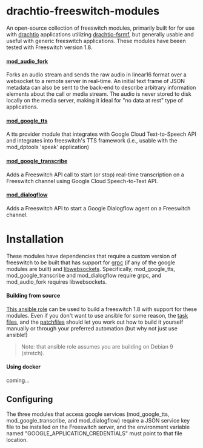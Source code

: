 # drachtio-freeswitch-modules
An open-source collection of freeswitch modules, primarily built for for use with [drachtio](https://drachtio.org) applications utilizing [drachtio-fsrmf](https://www.npmjs.com/package/drachtio-fsmrf), but generally usable and useful with generic freeswitch applications.  These modules have beeen tested with Freeswitch version 1.8.

#### [mod_audio_fork](modules/mod_audio_fork/README.md)
Forks an audio stream and sends the raw audio in linear16 format over a websocket to a remote server in real-time. An initial text frame of JSON metadata can also be sent to the back-end to describe arbitrary information elements about the call or media stream.  The audio is never stored to disk locally on the media server, making it ideal for "no data at rest" type of applications.

#### [mod_google_tts](modules/mod_google_tts/README.md)
A tts provider module that integrates with Google Cloud Text-to-Speech API and integrates into freeswitch's TTS framework (i.e., usable with the mod_dptools 'speak' application)

#### [mod_google_transcribe](modules/mod_google_transcribe/README.md)
Adds a Freeswitch API call to start (or stop) real-time transcription on a Freeswitch channel using Google Cloud Speech-to-Text API.

#### [mod_dialogflow](modules/mod_dialogflow/README.md)
Adds a Freeswitch API to start a Google Dialogflow agent on a Freeswitch channel.

# Installation

These modules have dependencies that require a custom version of freeswitch to be built that has support for [grpc](https://github.com/grpc/grpc) (if any of the google modules are built) and [libwebsockets](libwebsockets.org). Specifically, mod_google_tts, mod_google_transcribe and mod_dialogflow require grpc, and mod_audio_fork requires libwebsockets.

#### Building from source
[This ansible role](https://github.com/davehorton/ansible-role-fsmrf) can be used to build a freeswitch 1.8 with support for these modules.  Even if you don't want to use ansible for some reason, the [task files](https://github.com/davehorton/ansible-role-fsmrf/tree/master/tasks), and the [patchfiles](https://github.com/davehorton/ansible-role-fsmrf/tree/master/files) should let you work out how to build it yourself manually or through your preferred automation (but why not just use ansible!)

> Note: that ansible role assumes you are building on Debian 9 (stretch).

#### Using docker

coming...

## Configuring

The three modules that access google services (mod_google_tts, mod_google_transcribe, and mod_dialogflow) require a JSON service key file to be installed on the Freeswitch server, and the environment variable named "GOOGLE_APPLICATION_CREDENTIALS" must point to that file location.